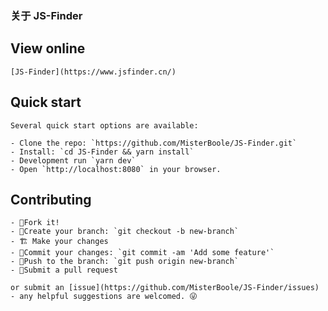 
### 关于 JS-Finder
<!-- ---
  <p align="center">
    <a href="https://www.jsfinder.cn">
      <img src="./static/logo.png" width="152">
    </a>
    <h3 align="center">JS-Finder</h3>
    <p align="center">
      You must master the javascript data structure！<br>
    </p>
  </p>
--- -->

  ## View online

    [JS-Finder](https://www.jsfinder.cn/)

  ## Quick start

    Several quick start options are available:

    - Clone the repo: `https://github.com/MisterBoole/JS-Finder.git`
    - Install: `cd JS-Finder && yarn install`
    - Development run `yarn dev`
    - Open `http://localhost:8080` in your browser.

  ## Contributing

    - 🍴Fork it!
    - 🔧Create your branch: `git checkout -b new-branch`
    - 🏗 Make your changes
    - 📝Commit your changes: `git commit -am 'Add some feature'`
    - 🚀️Push to the branch: `git push origin new-branch`
    - 🎉️Submit a pull request

    or submit an [issue](https://github.com/MisterBoole/JS-Finder/issues) - any helpful suggestions are welcomed. 😜
 
 <comment-comment/> 
 